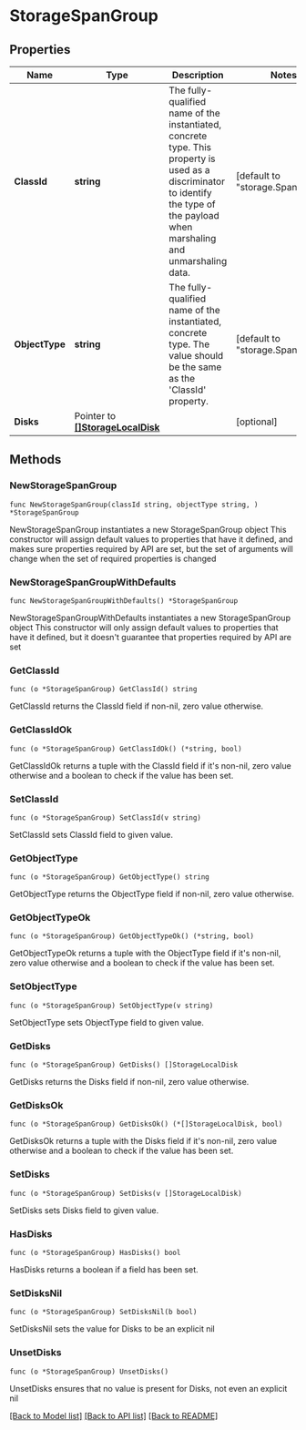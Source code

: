 # StorageSpanGroup

## Properties

Name | Type | Description | Notes
------------ | ------------- | ------------- | -------------
**ClassId** | **string** | The fully-qualified name of the instantiated, concrete type. This property is used as a discriminator to identify the type of the payload when marshaling and unmarshaling data. | [default to "storage.SpanGroup"]
**ObjectType** | **string** | The fully-qualified name of the instantiated, concrete type. The value should be the same as the &#39;ClassId&#39; property. | [default to "storage.SpanGroup"]
**Disks** | Pointer to [**[]StorageLocalDisk**](StorageLocalDisk.md) |  | [optional] 

## Methods

### NewStorageSpanGroup

`func NewStorageSpanGroup(classId string, objectType string, ) *StorageSpanGroup`

NewStorageSpanGroup instantiates a new StorageSpanGroup object
This constructor will assign default values to properties that have it defined,
and makes sure properties required by API are set, but the set of arguments
will change when the set of required properties is changed

### NewStorageSpanGroupWithDefaults

`func NewStorageSpanGroupWithDefaults() *StorageSpanGroup`

NewStorageSpanGroupWithDefaults instantiates a new StorageSpanGroup object
This constructor will only assign default values to properties that have it defined,
but it doesn't guarantee that properties required by API are set

### GetClassId

`func (o *StorageSpanGroup) GetClassId() string`

GetClassId returns the ClassId field if non-nil, zero value otherwise.

### GetClassIdOk

`func (o *StorageSpanGroup) GetClassIdOk() (*string, bool)`

GetClassIdOk returns a tuple with the ClassId field if it's non-nil, zero value otherwise
and a boolean to check if the value has been set.

### SetClassId

`func (o *StorageSpanGroup) SetClassId(v string)`

SetClassId sets ClassId field to given value.


### GetObjectType

`func (o *StorageSpanGroup) GetObjectType() string`

GetObjectType returns the ObjectType field if non-nil, zero value otherwise.

### GetObjectTypeOk

`func (o *StorageSpanGroup) GetObjectTypeOk() (*string, bool)`

GetObjectTypeOk returns a tuple with the ObjectType field if it's non-nil, zero value otherwise
and a boolean to check if the value has been set.

### SetObjectType

`func (o *StorageSpanGroup) SetObjectType(v string)`

SetObjectType sets ObjectType field to given value.


### GetDisks

`func (o *StorageSpanGroup) GetDisks() []StorageLocalDisk`

GetDisks returns the Disks field if non-nil, zero value otherwise.

### GetDisksOk

`func (o *StorageSpanGroup) GetDisksOk() (*[]StorageLocalDisk, bool)`

GetDisksOk returns a tuple with the Disks field if it's non-nil, zero value otherwise
and a boolean to check if the value has been set.

### SetDisks

`func (o *StorageSpanGroup) SetDisks(v []StorageLocalDisk)`

SetDisks sets Disks field to given value.

### HasDisks

`func (o *StorageSpanGroup) HasDisks() bool`

HasDisks returns a boolean if a field has been set.

### SetDisksNil

`func (o *StorageSpanGroup) SetDisksNil(b bool)`

 SetDisksNil sets the value for Disks to be an explicit nil

### UnsetDisks
`func (o *StorageSpanGroup) UnsetDisks()`

UnsetDisks ensures that no value is present for Disks, not even an explicit nil

[[Back to Model list]](../README.md#documentation-for-models) [[Back to API list]](../README.md#documentation-for-api-endpoints) [[Back to README]](../README.md)


